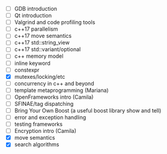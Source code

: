 - [ ] GDB introduction
- [ ] Qt introduction
- [ ] Valgrind and code profiling tools
- [ ] c++17 parallelism
- [ ] c++17 move semantics
- [ ] c++17 std::string_view
- [ ] c++17 std::variant/optional
- [ ] c++ memory model
- [ ] inline keyword
- [ ] constexpr
- [x] mutexes/locking/etc
- [ ] concurrency in c++ and beyond
- [ ] template metaprogramming (Mariana)
- [ ] OpenFrameworks intro (Camila)
- [ ] SFINAE/tag dispatching
- [ ] Bring Your Own Boost (a useful boost library show and tell)
- [ ] error and exception handling
- [ ] testing frameworks
- [ ] Encryption intro (Camila)
- [x] move semantics
- [x] search algorithms
